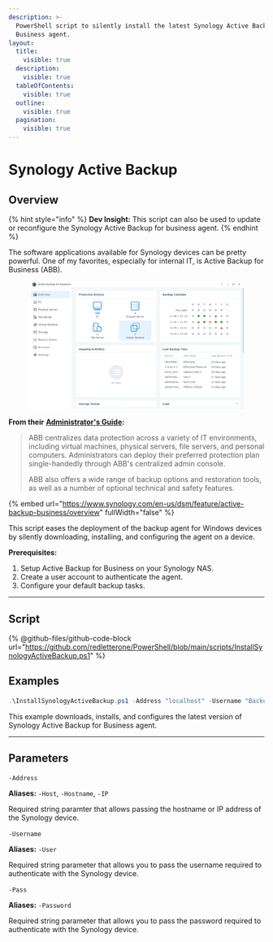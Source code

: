 ```yaml
---
description: >-
  PowerShell script to silently install the latest Synology Active Backup for
  Business agent.
layout:
  title:
    visible: true
  description:
    visible: true
  tableOfContents:
    visible: true
  outline:
    visible: true
  pagination:
    visible: true
---
```


# Synology Active Backup

## Overview

{% hint style="info" %}
**Dev Insight:** This script can also be used to update or reconfigure the Synology Active Backup for business agent.
{% endhint %}

The software applications available for Synology devices can be pretty powerful. One of my favorites, especially for internal IT, is Active Backup for Business (ABB).

<figure><img src="../../.gitbook/assets/activebackup_1607392921_1.png" alt=""><figcaption></figcaption></figure>

**From their** [**Administrator's Guide**](https://global.synologydownload.com/download/Document/Software/AdminGuide/Package/ActiveBackup/All/enu/Synology\_ABB\_admin\_guide\_Windows\_PC\_PS\_enu.pdf)**:**

> ABB centralizes data protection across a variety of IT environments, including virtual machines, physical servers, file servers, and personal computers. Administrators can deploy their preferred protection plan single-handedly through ABB's centralized admin console.&#x20;
>
> ABB also offers a wide range of backup options and restoration tools, as well as a number of optional technical and safety features.

{% embed url="https://www.synology.com/en-us/dsm/feature/active-backup-business/overview" fullWidth="false" %}

This script eases the deployment of the backup agent for Windows devices by silently downloading, installing, and configuring the agent on a device.

**Prerequisites:**

1. Setup Active Backup for Business on your Synology NAS.
2. Create a user account to authenticate the agent.
3. Configure your default backup tasks.

***

## Script

{% @github-files/github-code-block url="https://github.com/redletterone/PowerShell/blob/main/scripts/InstallSynologyActiveBackup.ps1" %}

## Examples

```powershell
.\InstallSynologyActiveBackup.ps1 -Address "localhost" -Username "Backups" -Pass "Da ba dee da ba di"
```

This example downloads, installs, and configures the latest version of Synology Active Backup for Business agent.&#x20;



***

## Parameters

`-Address`

**Aliases:** `-Host`, `-Hostname`, `-IP`

Required string paramter that allows passing the hostname or IP address of the Synology device.



`-Username`

**Aliases:** `-User`

Required string parameter that allows you to pass the username required to authenticate with the Synology device.



`-Pass`

**Aliases:** `-Password`

Required string parameter that allows you to pass the password required to authenticate with the Synology device.

